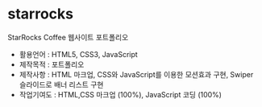 # starrocks
StarRocks Coffee 웹사이트 포트폴리오

- 활용언어 : HTML5, CSS3, JavaScript
- 제작목적 : 포트폴리오
- 제작사항 : HTML 마크업, CSS와 JavaScript를 이용한 모션효과 구현, Swiper 슬라이드로 배너 리스트 구현
- 작업기여도 : HTML,CSS 마크업 (100%), JavaScript 코딩 (100%)
